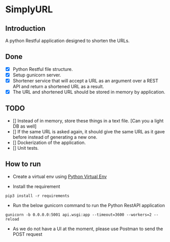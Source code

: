 # SimplyURL

## Introduction

A python Restful application designed to shorten the URLs.

## Done
- [x] Python Restful file structure.
- [x] Setup gunicorn server.
- [x] Shortener service that will accept a URL as an argument over a REST API and return a shortened URL as a result.
- [x] The URL and shortened URL should be stored in memory by application.

## TODO
- [] Instead of in memory, store these things in a text file. [Can you a light DB as well]
- [] If the same URL is asked again, it should give the same URL as it gave before instead of generating a new one.
- [] Dockerization of the application.
- [] Unit tests.

## How to run

* Create a virtual env using [Python Virtual Env](https://docs.python-guide.org/dev/virtualenvs/#lower-level-virtualenv)

* Install the requirement
```
pip3 install -r requirements
```

* Run the below gunicorn command to run the Python RestAPI application
```
gunicorn -b 0.0.0.0:5001 api.wsgi:app --timeout=3600 --workers=2 --reload
```

* As we do not have a UI at the moment, please use Postman to send the POST request